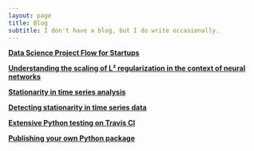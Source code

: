 ```yaml
---
layout: page
title: Blog
subtitle: I don't have a blog, but I do write occasionally.
---
```



**[Data Science Project Flow for Startups](https://towardsdatascience.com/data-science-project-flow-for-startups-282a93d4508d)**

**[Understanding the scaling of L² regularization in the context of neural networks](https://towardsdatascience.com/understanding-the-scaling-of-l%C2%B2-regularization-in-the-context-of-neural-networks-e3d25f8b50db)**

**[Stationarity in time series analysis](https://towardsdatascience.com/stationarity-in-time-series-analysis-90c94f27322)**

**[Detecting stationarity in time series data](https://towardsdatascience.com/detecting-stationarity-in-time-series-data-d29e0a21e638)**

**[Extensive Python testing on Travis CI](https://medium.com/@shay.palachy/extensive-python-testing-on-travis-ci-4c24db9bf961)**

**[Publishing your own Python package](https://towardsdatascience.com/publishing-your-own-python-package-3762f0d268ec)**
